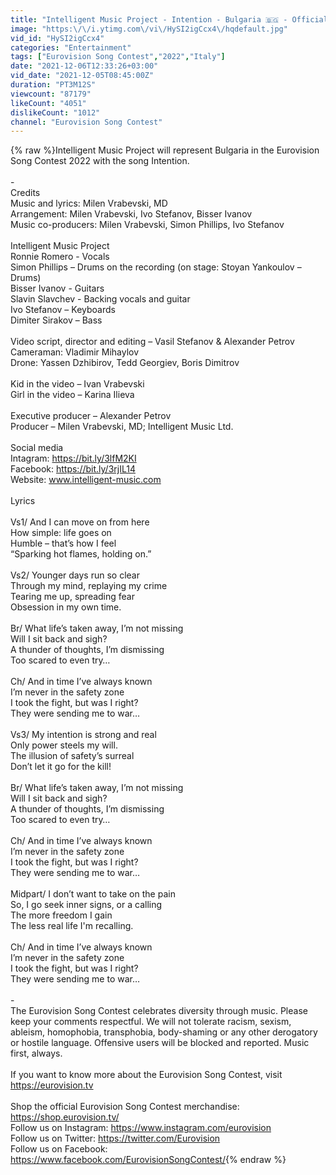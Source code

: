 ```yaml
---
title: "Intelligent Music Project - Intention - Bulgaria 🇧🇬 - Official Music Video - Eurovision 2022"
image: "https:\/\/i.ytimg.com\/vi\/HySI2igCcx4\/hqdefault.jpg"
vid_id: "HySI2igCcx4"
categories: "Entertainment"
tags: ["Eurovision Song Contest","2022","Italy"]
date: "2021-12-06T12:33:26+03:00"
vid_date: "2021-12-05T08:45:00Z"
duration: "PT3M12S"
viewcount: "87179"
likeCount: "4051"
dislikeCount: "1012"
channel: "Eurovision Song Contest"
---
```

{% raw %}Intelligent Music Project will represent Bulgaria in the Eurovision Song Contest 2022 with the song Intention.<br /><br />-<br />Credits<br />Music and lyrics: Milen Vrabevski, MD<br />Arrangement: Milen Vrabevski, Ivo Stefanov, Bisser Ivanov<br />Music co-producers: Milen Vrabevski, Simon Phillips, Ivo Stefanov<br /><br />Intelligent Music Project<br />Ronnie Romero - Vocals <br />Simon Phillips – Drums on the recording (on stage: Stoyan Yankoulov – Drums)<br />Bisser Ivanov - Guitars<br />Slavin Slavchev - Backing vocals and guitar<br />Ivo Stefanov – Keyboards<br />Dimiter Sirakov – Bass <br /><br />Video script, director and editing – Vasil Stefanov &amp; Alexander Petrov<br />Cameraman: Vladimir Mihaylov<br />Drone: Yassen Dzhibirov, Tedd Georgiev, Boris Dimitrov<br /><br />Kid in the video – Ivan Vrabevski<br />Girl in the video – Karina Ilieva<br /><br />Executive producer – Alexander Petrov<br />Producer – Milen Vrabevski, MD; Intelligent Music Ltd.<br /><br />Social media<br />Intagram: <a rel="nofollow" target="blank" href="https://bit.ly/3lfM2KI">https://bit.ly/3lfM2KI</a>  <br />Facebook: <a rel="nofollow" target="blank" href="https://bit.ly/3rjIL14">https://bit.ly/3rjIL14</a> <br />Website: www.intelligent-music.com <br /><br />Lyrics<br /><br />Vs1/ And I can move on from here<br />How simple: life goes on<br />Humble – that’s how I feel<br />“Sparking hot flames, holding on.”<br /><br />Vs2/ Younger days run so clear<br />Through my mind, replaying my crime<br />Tearing me up, spreading fear<br />Obsession in my own time.<br /><br />Br/ What life’s taken away, I’m not missing<br />Will I sit back and sigh? <br />A thunder of thoughts, I’m dismissing<br />Too scared to even try… <br /><br />Ch/ And in time I’ve always known                                   <br />I’m never in the safety zone                                           <br />I took the fight, but was I right?<br />They were sending me to war… <br /><br />Vs3/ My intention is strong and real<br />Only power steels my will.<br />The illusion of safety’s surreal<br />Don’t let it go for the kill! <br /><br />Br/ What life’s taken away, I’m not missing<br />Will I sit back and sigh? <br />A thunder of thoughts, I’m dismissing<br />Too scared to even try… <br /><br />Ch/ And in time I’ve always known                                   <br />I’m never in the safety zone                                           <br />I took the fight, but was I right?<br />They were sending me to war… <br /><br />Midpart/ I don’t want to take on the pain  <br />So, I go seek inner signs, or a calling <br />The more freedom I gain  <br />The less real life I'm recalling. <br /><br />Ch/ And in time I’ve always known                                   <br />I’m never in the safety zone                                           <br />I took the fight, but was I right?<br />They were sending me to war… <br /><br />-<br />The Eurovision Song Contest celebrates diversity through music. Please keep your comments respectful. We will not tolerate racism, sexism, ableism, homophobia, transphobia, body-shaming or any other derogatory or hostile language. Offensive users will be blocked and reported. Music first, always.<br /><br />If you want to know more about the Eurovision Song Contest, visit <a rel="nofollow" target="blank" href="https://eurovision.tv">https://eurovision.tv</a><br /><br />Shop the official Eurovision Song Contest merchandise: <a rel="nofollow" target="blank" href="https://shop.eurovision.tv/">https://shop.eurovision.tv/</a><br />Follow us on Instagram: <a rel="nofollow" target="blank" href="https://www.instagram.com/eurovision">https://www.instagram.com/eurovision</a> <br />Follow us on Twitter: <a rel="nofollow" target="blank" href="https://twitter.com/Eurovision">https://twitter.com/Eurovision</a><br />Follow us on Facebook: <a rel="nofollow" target="blank" href="https://www.facebook.com/EurovisionSongContest/">https://www.facebook.com/EurovisionSongContest/</a>{% endraw %}
